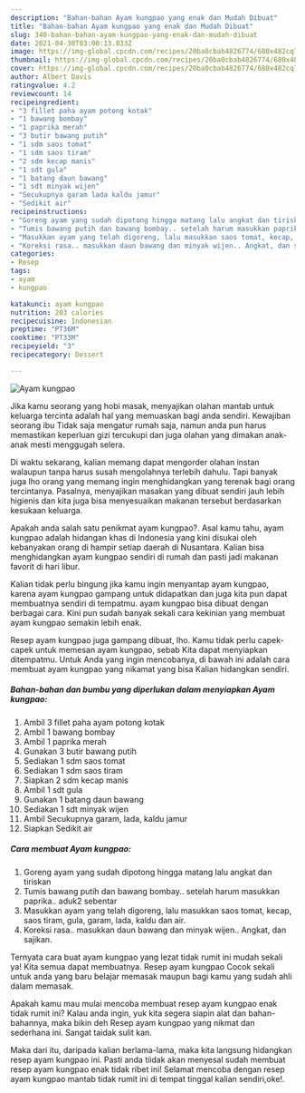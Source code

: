 ```yaml
---
description: "Bahan-bahan Ayam kungpao yang enak dan Mudah Dibuat"
title: "Bahan-bahan Ayam kungpao yang enak dan Mudah Dibuat"
slug: 340-bahan-bahan-ayam-kungpao-yang-enak-dan-mudah-dibuat
date: 2021-04-30T03:00:13.833Z
image: https://img-global.cpcdn.com/recipes/20ba0cbab4826774/680x482cq70/ayam-kungpao-foto-resep-utama.jpg
thumbnail: https://img-global.cpcdn.com/recipes/20ba0cbab4826774/680x482cq70/ayam-kungpao-foto-resep-utama.jpg
cover: https://img-global.cpcdn.com/recipes/20ba0cbab4826774/680x482cq70/ayam-kungpao-foto-resep-utama.jpg
author: Albert Davis
ratingvalue: 4.2
reviewcount: 14
recipeingredient:
- "3 fillet paha ayam potong kotak"
- "1 bawang bombay"
- "1 paprika merah"
- "3 butir bawang putih"
- "1 sdm saos tomat"
- "1 sdm saos tiram"
- "2 sdm kecap manis"
- "1 sdt gula"
- "1 batang daun bawang"
- "1 sdt minyak wijen"
- "Secukupnya garam lada kaldu jamur"
- "Sedikit air"
recipeinstructions:
- "Goreng ayam yang sudah dipotong hingga matang lalu angkat dan tiriskan"
- "Tumis bawang putih dan bawang bombay.. setelah harum masukkan paprika.. aduk2 sebentar"
- "Masukkan ayam yang telah digoreng, lalu masukkan saos tomat, kecap, saos tiram, gula, garam, lada, kaldu dan air."
- "Koreksi rasa.. masukkan daun bawang dan minyak wijen.. Angkat, dan sajikan."
categories:
- Resep
tags:
- ayam
- kungpao

katakunci: ayam kungpao 
nutrition: 203 calories
recipecuisine: Indonesian
preptime: "PT36M"
cooktime: "PT33M"
recipeyield: "3"
recipecategory: Dessert

---
```



![Ayam kungpao](https://img-global.cpcdn.com/recipes/20ba0cbab4826774/680x482cq70/ayam-kungpao-foto-resep-utama.jpg)

Jika kamu seorang yang hobi masak, menyajikan olahan mantab untuk keluarga tercinta adalah hal yang memuaskan bagi anda sendiri. Kewajiban seorang ibu Tidak saja mengatur rumah saja, namun anda pun harus memastikan keperluan gizi tercukupi dan juga olahan yang dimakan anak-anak mesti menggugah selera.

Di waktu  sekarang, kalian memang dapat mengorder olahan instan walaupun tanpa harus susah mengolahnya terlebih dahulu. Tapi banyak juga lho orang yang memang ingin menghidangkan yang terenak bagi orang tercintanya. Pasalnya, menyajikan masakan yang dibuat sendiri jauh lebih higienis dan kita juga bisa menyesuaikan makanan tersebut berdasarkan kesukaan keluarga. 



Apakah anda salah satu penikmat ayam kungpao?. Asal kamu tahu, ayam kungpao adalah hidangan khas di Indonesia yang kini disukai oleh kebanyakan orang di hampir setiap daerah di Nusantara. Kalian bisa menghidangkan ayam kungpao sendiri di rumah dan pasti jadi makanan favorit di hari libur.

Kalian tidak perlu bingung jika kamu ingin menyantap ayam kungpao, karena ayam kungpao gampang untuk didapatkan dan juga kita pun dapat membuatnya sendiri di tempatmu. ayam kungpao bisa dibuat dengan berbagai cara. Kini pun sudah banyak sekali cara kekinian yang membuat ayam kungpao semakin lebih enak.

Resep ayam kungpao juga gampang dibuat, lho. Kamu tidak perlu capek-capek untuk memesan ayam kungpao, sebab Kita dapat menyiapkan ditempatmu. Untuk Anda yang ingin mencobanya, di bawah ini adalah cara membuat ayam kungpao yang nikamat yang bisa Kalian hidangkan sendiri.

<!--inarticleads1-->

##### Bahan-bahan dan bumbu yang diperlukan dalam menyiapkan Ayam kungpao:

1. Ambil 3 fillet paha ayam potong kotak
1. Ambil 1 bawang bombay
1. Ambil 1 paprika merah
1. Gunakan 3 butir bawang putih
1. Sediakan 1 sdm saos tomat
1. Sediakan 1 sdm saos tiram
1. Siapkan 2 sdm kecap manis
1. Ambil 1 sdt gula
1. Gunakan 1 batang daun bawang
1. Sediakan 1 sdt minyak wijen
1. Ambil Secukupnya garam, lada, kaldu jamur
1. Siapkan Sedikit air




<!--inarticleads2-->

##### Cara membuat Ayam kungpao:

1. Goreng ayam yang sudah dipotong hingga matang lalu angkat dan tiriskan
1. Tumis bawang putih dan bawang bombay.. setelah harum masukkan paprika.. aduk2 sebentar
1. Masukkan ayam yang telah digoreng, lalu masukkan saos tomat, kecap, saos tiram, gula, garam, lada, kaldu dan air.
1. Koreksi rasa.. masukkan daun bawang dan minyak wijen.. Angkat, dan sajikan.




Ternyata cara buat ayam kungpao yang lezat tidak rumit ini mudah sekali ya! Kita semua dapat membuatnya. Resep ayam kungpao Cocok sekali untuk anda yang baru belajar memasak maupun bagi kamu yang sudah ahli dalam memasak.

Apakah kamu mau mulai mencoba membuat resep ayam kungpao enak tidak rumit ini? Kalau anda ingin, yuk kita segera siapin alat dan bahan-bahannya, maka bikin deh Resep ayam kungpao yang nikmat dan sederhana ini. Sangat taidak sulit kan. 

Maka dari itu, daripada kalian berlama-lama, maka kita langsung hidangkan resep ayam kungpao ini. Pasti anda tiidak akan menyesal sudah membuat resep ayam kungpao enak tidak ribet ini! Selamat mencoba dengan resep ayam kungpao mantab tidak rumit ini di tempat tinggal kalian sendiri,oke!.

